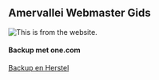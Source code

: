 ## Amervallei Webmaster Gids

![This is from the website.](https://usercontent.one/wp/amervallei.nl/wp-content/themes/genesis-sample/images/header.jpg)

#### Backup met one.com
[Backup en Herstel][4855723e]

  [4855723e]: https://help.one.com/hc/nl/articles/115005595365-Aan-de-slag-met-Back-up-herstel "What is the title"
